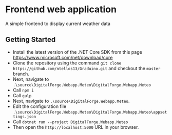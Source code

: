 # Frontend web application

A simple frontend to display current weather data

## Getting Started

- Install the latest version of the .NET Core SDK from this page <https://www.microsoft.com/net/download/core>
- Clone the repository using the command `git clone https://github.com/ntellos13/Graduino.git` and checkout the `master` branch.
- Next, navigate to `.\source\DigitalForge.Webapp.Meteo\DigitalForge.Webapp.Meteo`
- Call `npm i`
- Call `gulp`
- Next, navigate to `.\source\DigitalForge.Webapp.Meteo`.
- Edit the configuration file `.\source\DigitalForge.Webapp.Meteo\DigitalForge.Webapp.Meteo\appsettings.json`
- Call `dotnet run --project DigitalForge.Webapp.Meteo`
- Then open the `http://localhost:5000` URL in your browser.
